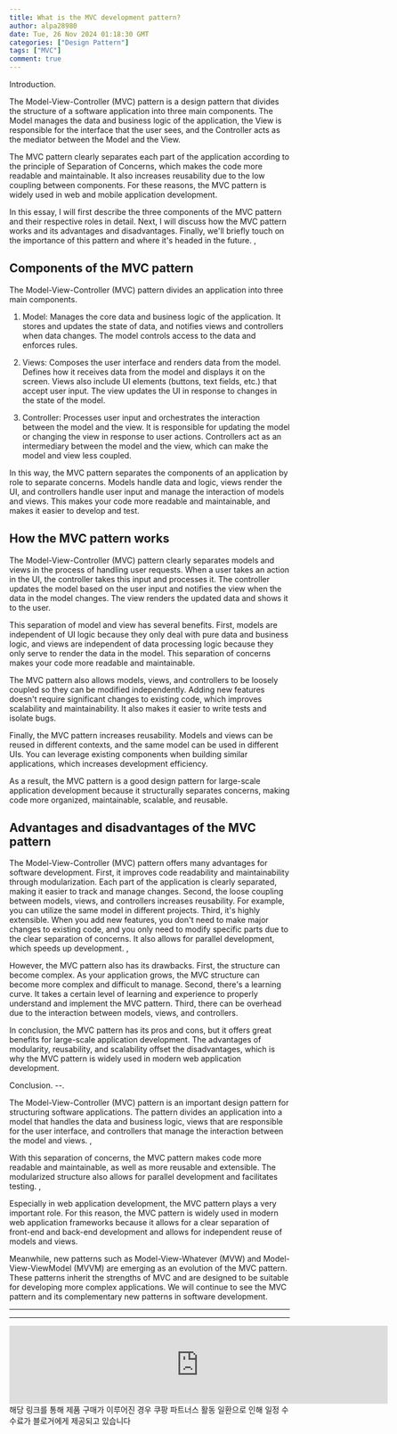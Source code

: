 ```yaml
---
title: What is the MVC development pattern?
author: alpa28980
date: Tue, 26 Nov 2024 01:18:30 GMT
categories: ["Design Pattern"]
tags: ["MVC"]
comment: true
---
```


Introduction.


The Model-View-Controller (MVC) pattern is a design pattern that divides the structure of a software application into three main components. The Model manages the data and business logic of the application, the View is responsible for the interface that the user sees, and the Controller acts as the mediator between the Model and the View.

The MVC pattern clearly separates each part of the application according to the principle of Separation of Concerns, which makes the code more readable and maintainable. It also increases reusability due to the low coupling between components. For these reasons, the MVC pattern is widely used in web and mobile application development.

In this essay, I will first describe the three components of the MVC pattern and their respective roles in detail. Next, I will discuss how the MVC pattern works and its advantages and disadvantages. Finally, we'll briefly touch on the importance of this pattern and where it's headed in the future. ,

Components of the MVC pattern
-------------

The Model-View-Controller (MVC) pattern divides an application into three main components.

1. Model: Manages the core data and business logic of the application. It stores and updates the state of data, and notifies views and controllers when data changes. The model controls access to the data and enforces rules.
    
2. Views: Composes the user interface and renders data from the model. Defines how it receives data from the model and displays it on the screen. Views also include UI elements (buttons, text fields, etc.) that accept user input. The view updates the UI in response to changes in the state of the model.
    
3. Controller: Processes user input and orchestrates the interaction between the model and the view. It is responsible for updating the model or changing the view in response to user actions. Controllers act as an intermediary between the model and the view, which can make the model and view less coupled.
    

In this way, the MVC pattern separates the components of an application by role to separate concerns. Models handle data and logic, views render the UI, and controllers handle user input and manage the interaction of models and views. This makes your code more readable and maintainable, and makes it easier to develop and test.

How the MVC pattern works
-------------

The Model-View-Controller (MVC) pattern clearly separates models and views in the process of handling user requests. When a user takes an action in the UI, the controller takes this input and processes it. The controller updates the model based on the user input and notifies the view when the data in the model changes. The view renders the updated data and shows it to the user.

This separation of model and view has several benefits. First, models are independent of UI logic because they only deal with pure data and business logic, and views are independent of data processing logic because they only serve to render the data in the model. This separation of concerns makes your code more readable and maintainable.

The MVC pattern also allows models, views, and controllers to be loosely coupled so they can be modified independently. Adding new features doesn't require significant changes to existing code, which improves scalability and maintainability. It also makes it easier to write tests and isolate bugs.

Finally, the MVC pattern increases reusability. Models and views can be reused in different contexts, and the same model can be used in different UIs. You can leverage existing components when building similar applications, which increases development efficiency.

As a result, the MVC pattern is a good design pattern for large-scale application development because it structurally separates concerns, making code more organized, maintainable, scalable, and reusable.

Advantages and disadvantages of the MVC pattern
-----------

The Model-View-Controller (MVC) pattern offers many advantages for software development. First, it improves code readability and maintainability through modularization. Each part of the application is clearly separated, making it easier to track and manage changes. Second, the loose coupling between models, views, and controllers increases reusability. For example, you can utilize the same model in different projects. Third, it's highly extensible. When you add new features, you don't need to make major changes to existing code, and you only need to modify specific parts due to the clear separation of concerns. It also allows for parallel development, which speeds up development. ,

However, the MVC pattern also has its drawbacks. First, the structure can become complex. As your application grows, the MVC structure can become more complex and difficult to manage. Second, there's a learning curve. It takes a certain level of learning and experience to properly understand and implement the MVC pattern. Third, there can be overhead due to the interaction between models, views, and controllers.

In conclusion, the MVC pattern has its pros and cons, but it offers great benefits for large-scale application development. The advantages of modularity, reusability, and scalability offset the disadvantages, which is why the MVC pattern is widely used in modern web application development.

Conclusion.
--.

The Model-View-Controller (MVC) pattern is an important design pattern for structuring software applications. The pattern divides an application into a model that handles the data and business logic, views that are responsible for the user interface, and controllers that manage the interaction between the model and views. ,

With this separation of concerns, the MVC pattern makes code more readable and maintainable, as well as more reusable and extensible. The modularized structure also allows for parallel development and facilitates testing. ,

Especially in web application development, the MVC pattern plays a very important role. For this reason, the MVC pattern is widely used in modern web application frameworks because it allows for a clear separation of front-end and back-end development and allows for independent reuse of models and views.

Meanwhile, new patterns such as Model-View-Whatever (MVW) and Model-View-ViewModel (MVVM) are emerging as an evolution of the MVC pattern. These patterns inherit the strengths of MVC and are designed to be suitable for developing more complex applications. We will continue to see the MVC pattern and its complementary new patterns in software development.

---
---

<iframe src="https://ads-partners.coupang.com/widgets.html?id=807239&template=carousel&trackingCode=AF3190673&subId=&width=680&height=140&tsource=" width="680" height="140" frameborder="0" scrolling="no" referrerpolicy="unsafe-url" browsingtopics></iframe>
해당 링크를 통해 제품 구매가 이루어진 경우 쿠팡 파트너스 활동 일환으로 인해 일정 수수료가 블로거에게 제공되고 있습니다

